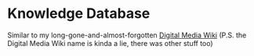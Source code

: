 # Knowledge Database
Similar to my long-gone-and-almost-forgotten [Digital Media Wiki](https://qs-wiki-of-stuff.fandom.com/wiki/Home) (P.S. the Digital Media Wiki name is kinda a lie, there was other stuff too)
